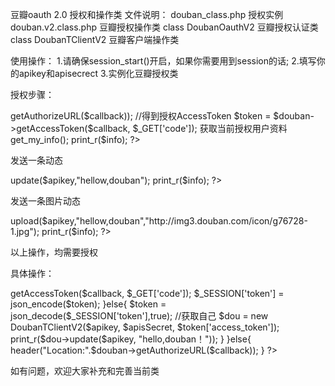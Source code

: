 豆瓣oauth 2.0 授权和操作类
文件说明：
	douban_class.php 授权实例
	douban.v2.class.php 豆瓣授权操作类
		class DoubanOauthV2 豆瓣授权认证类
		class DoubanTClientV2 豆瓣客户端操作类

使用操作：
1.请确保session_start()开启，如果你需要用到session的话;
2.填写你的apikey和apisecrect
3.实例化豆瓣授权类

授权步骤：
<?php
	$douban = new DoubanOauthV2($apikey, $apisSecret);
	//跳转到授权地址
	header("Location:".$douban->getAuthorizeURL($callback));
	//得到授权AccessToken
	$token = $douban->getAccessToken($callback, $_GET['code']);

获取当前授权用户资料
<?php
	$dou = new DoubanTClientV2($apikey, $apisSecret, $token['access_token']);
	$info = $dou->get_my_info();
	print_r($info);
?>
发送一条动态
<?php
	$dou = new DoubanTClientV2($apikey, $apisSecret, $token['access_token']);
	$info = $dou->update($apikey,"hellow,douban");
	print_r($info);
?>
发送一条图片动态
<?php
	$dou = new DoubanTClientV2($apikey, $apisSecret, $token['access_token']);
	$info = $dou->upload($apikey,"hellow,douban","http://img3.douban.com/icon/g76728-1.jpg");
	print_r($info);
?>
以上操作，均需要授权

具体操作：
<?php
session_start();
header("Content-type:text/html;charset=utf-8");
require_once("douban.v2.class.php");
    //私有化变量
$apikey = ""; //你的豆瓣API KEY
$apisSecret = ""; //你的豆瓣 API KEY_SECRET
$callback = "http://127.0.0.1:8085/douban_class.php"; //你的豆瓣回调地址
$douban = new DoubanOauthV2($apikey, $apisSecret);
if($_GET['code']){
	if(!$_SESSION['token']){
		$token = $douban->getAccessToken($callback, $_GET['code']);
		$_SESSION['token'] = json_encode($token);
	}else{
		$token = json_decode($_SESSION['token'],true);
		//获取自己
		$dou = new DoubanTClientV2($apikey, $apisSecret, $token['access_token']);
		print_r($dou->update($apikey, "hello,douban！"));
	} 
}else{
	header("Location:".$douban->getAuthorizeURL($callback));
}
?>

如有问题，欢迎大家补充和完善当前类
